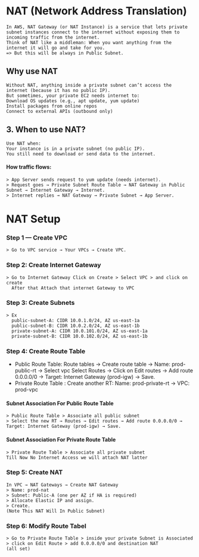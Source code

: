 # NAT (Network Address Translation)
    In AWS, NAT Gateway (or NAT Instance) is a service that lets private subnet instances connect to the internet without exposing them to incoming traffic from the internet. 
    Think of NAT like a middleman: When you want anything from the internet it will go and take for you.        
    => But this will be always in Public Subnet.

##  Why use NAT
    Without NAT, anything inside a private subnet can’t access the internet (because it has no public IP).
    But sometimes, your private EC2 needs internet to:
    Download OS updates (e.g., apt update, yum update)
    Install packages from online repos
    Connect to external APIs (outbound only)

## 3. When to use NAT?
    Use NAT when:
    Your instance is in a private subnet (no public IP).
    You still need to download or send data to the internet.

#### How traffic flows:
    > App Server sends request to yum update (needs internet).
    > Request goes → Private Subnet Route Table → NAT Gateway in Public Subnet → Internet Gateway → Internet.
    > Internet replies → NAT Gateway → Private Subnet → App Server.

# NAT Setup 
### Step 1 — Create VPC
    > Go to VPC service → Your VPCs → Create VPC.
### Step 2: Create Internet Gateway
    > Go to Internet Gateway Click on Create > Select VPC > and click on create
      After that Attach that internet Gateway to VPC 
### Step 3: Create Subnets 
    > Ex 
      public-subnet-A: CIDR 10.0.1.0/24, AZ us-east-1a
      public-subnet-B: CIDR 10.0.2.0/24, AZ us-east-1b
      private-subnet-A: CIDR 10.0.101.0/24, AZ us-east-1a
      private-subnet-B: CIDR 10.0.102.0/24, AZ us-east-1b

### Step 4: Create Route Table
- Public Route Table:
      Route tables → Create route table → Name: prod-public-rt → Select vpc
       Select Routes → Click on Edit routes → Add route 0.0.0.0/0 → Target: Internet Gateway (prod-igw) → Save.
- Private Route Table : 
      Create another RT: Name: prod-private-rt → VPC: prod-vpc
#### Subnet Association For Public Route Table 
    > Public Route Table > Associate all public subnet 
    > Select the new RT → Routes → Edit routes → Add route 0.0.0.0/0 → Target: Internet Gateway (prod-igw) → Save.

#### Subnet Association For Private Route Table 
    > Private Route Table > Associate all private subnet
    Till Now No Internet Access we will attach NAT latter

### Step 5: Create NAT
    In VPC → NAT Gateways → Create NAT Gateway 
    > Name: prod-nat
    > Subnet: Public-A (one per AZ if HA is required)
    > Allocate Elastic IP and assign.
    > Create.
    (Note This NAT Will In Public Subnet)

### Step 6: Modify Route Tabel
    > Go to Private Route Table > inside your private Subnet is Associated 
    > click on Edit Route > add 0.0.0.0/0 and destination NAT 
    (all set)
 